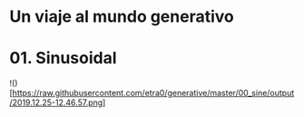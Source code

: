 # Un viaje al mundo generativo

# 01. Sinusoidal
!()[https://raw.githubusercontent.com/etra0/generative/master/00_sine/output/2019.12.25-12.46.57.png]


